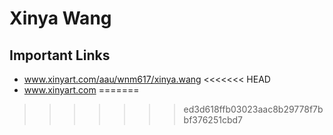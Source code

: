 # Xinya Wang

## Important Links

- www.xinyart.com/aau/wnm617/xinya.wang
<<<<<<< HEAD
- www.xinyart.com
=======
>>>>>>> ed3d618ffb03023aac8b29778f7bbf376251cbd7
